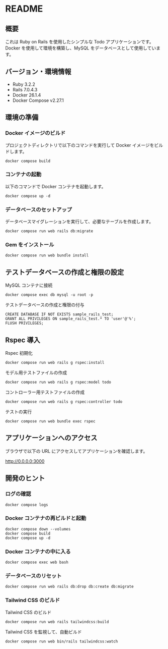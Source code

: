 # README

## 概要

これは Ruby on Rails を使用したシンプルな Todo アプリケーションです。Docker を使用して環境を構築し、MySQL をデータベースとして使用しています。

## バージョン・環境情報

- Ruby 3.2.2
- Rails 7.0.4.3
- Docker 26.1.4
- Docker Compose v2.27.1

## 環境の準備

### Docker イメージのビルド

プロジェクトディレクトリで以下のコマンドを実行して Docker イメージをビルドします。

```
docker compose build
```

### コンテナの起動

以下のコマンドで Docker コンテナを起動します。

```
docker compose up -d
```

### データベースのセットアップ

データベースマイグレーションを実行して、必要なテーブルを作成します。

```
docker compose run web rails db:migrate
```

### Gem をインストール

```
docker compose run web bundle install
```

## テストデータベースの作成と権限の設定

MySQL コンテナに接続

```
docker compose exec db mysql -u root -p
```

テストデータベースの作成と権限の付与

```
CREATE DATABASE IF NOT EXISTS sample_rails_test;
GRANT ALL PRIVILEGES ON sample_rails_test.* TO 'user'@'%';
FLUSH PRIVILEGES;
```

## Rspec 導入

Rspec 初期化

```
docker compose run web rails g rspec:install
```

モデル用テストファイルの作成

```
docker compose run web rails g rspec:model todo
```

コントローラー用テストファイルの作成

```
docker compose run web rails g rspec:controller todo
```

テストの実行

```
docker compose run web bundle exec rspec
```

## アプリケーションへのアクセス

ブラウザで以下の URL にアクセスしてアプリケーションを確認します。

http://0.0.0.0:3000

## 開発のヒント

### ログの確認

```
docker compose logs
```

### Docker コンテナの再ビルドと起動

```
docker compose down --volumes
docker compose build
docker compose up -d
```

### Docker コンテナの中に入る

```
docker compose exec web bash
```

### データベースのリセット

```
docker compose run web rails db:drop db:create db:migrate
```

### Tailwind CSS のビルド

Tailwind CSS のビルド

```
docker compose run web rails tailwindcss:build
```

Tailwind CSS を監視して、自動ビルド

```
docker compose run web bin/rails tailwindcss:watch
```
